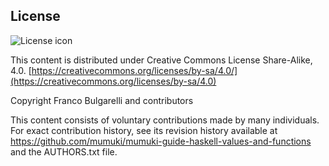 ## License
![License icon](https://licensebuttons.net/l/by-sa/3.0/88x31.png)

This content is distributed under Creative Commons License Share-Alike, 4.0. [https://creativecommons.org/licenses/by-sa/4.0/](https://creativecommons.org/licenses/by-sa/4.0)

Copyright Franco Bulgarelli and contributors

This content consists of voluntary contributions made by many
individuals. For exact contribution history, see its revision history
available at https://github.com/mumuki/mumuki-guide-haskell-values-and-functions and the AUTHORS.txt file.

